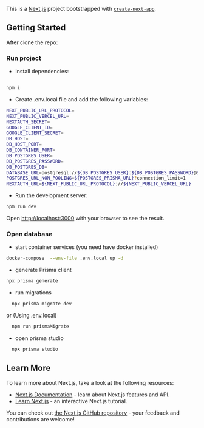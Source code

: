 This is a [Next.js](https://nextjs.org/) project bootstrapped with [`create-next-app`](https://github.com/vercel/next.js/tree/canary/packages/create-next-app).

## Getting Started

After clone the repo:

### Run project

- Install dependencies:

```bash

npm i

```

- Create .env.local file and add the following variables:

```bash
NEXT_PUBLIC_URL_PROTOCOL=
NEXT_PUBLIC_VERCEL_URL=
NEXTAUTH_SECRET=
GOOGLE_CLIENT_ID=
GOOGLE_CLIENT_SECRET=
DB_HOST=
DB_HOST_PORT=
DB_CONTAINER_PORT=
DB_POSTGRES_USER=
DB_POSTGRES_PASSWORD=
DB_POSTGRES_DB=
DATABASE_URL=postgresql://${DB_POSTGRES_USER}:${DB_POSTGRES_PASSWORD}@${DB_HOST}:${DB_HOST_PORT}/${DB_POSTGRES_DB}
POSTGRES_URL_NON_POOLING=${POSTGRES_PRISMA_URL}?connection_limit=1
NEXTAUTH_URL=${NEXT_PUBLIC_URL_PROTOCOL}://${NEXT_PUBLIC_VERCEL_URL}
```

- Run the development server:

```bash
npm run dev
```

Open [http://localhost:3000](http://localhost:3000) with your browser to see the result.

### Open database

- start container services (you need have docker installed)

```bash
docker-compose  --env-file .env.local up -d
```

- generate Prisma client

```bash
npx prisma generate
```

- run migrations

```bash
  npx prisma migrate dev
```

or (Using .env.local)

```bash
  npm run prismaMigrate
```

- open prisma studio

```bash
  npx prisma studio
```

## Learn More

To learn more about Next.js, take a look at the following resources:

- [Next.js Documentation](https://nextjs.org/docs) - learn about Next.js features and API.
- [Learn Next.js](https://nextjs.org/learn) - an interactive Next.js tutorial.

You can check out [the Next.js GitHub repository](https://github.com/vercel/next.js/) - your feedback and contributions are welcome!
